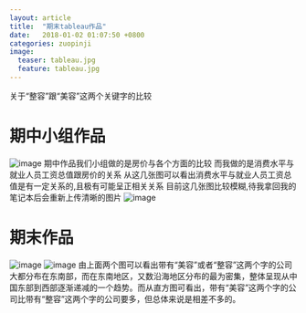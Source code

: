 ```yaml
---
layout: article
title:  "期末tableau作品"
date:   2018-01-02 01:07:50 +0800
categories: zuopinji 
image:
  teaser: tableau.jpg
  feature: tableau.jpg
---
```

关于“整容”跟“美容”这两个关键字的比较

# 期中小组作品
![image](https://raw.githubusercontent.com/arstome/arstome.github.io/master/images/tableau3.jpg)
期中作品我们小组做的是房价与各个方面的比较 而我做的是消费水平与就业人员工资总值跟房价的关系
从这几张图可以看出消费水平与就业人员工资总值是有一定关系的,且极有可能呈正相关关系
目前这几张图比较模糊,待我拿回我的笔记本后会重新上传清晰的图片
![image](https://github.com/arstome/arstome.github.io/blob/master/images/sorry.gif)

# 期末作品
![image](https://raw.githubusercontent.com/arstome/arstome.github.io/master/images/tableau1.jpg)
![image](https://raw.githubusercontent.com/arstome/arstome.github.io/master/images/tableau2.jpg)
由上面两个图可以看出带有“美容”或者“整容”这两个字的公司大都分布在东南部，而在东南地区，又数沿海地区分布的最为密集，整体呈现从中国东部到西部逐渐递减的一个趋势。而从直方图可看出，带有“美容”这两个字的公司比带有“整容”这两个字的公司要多，但总体来说是相差不多的。
